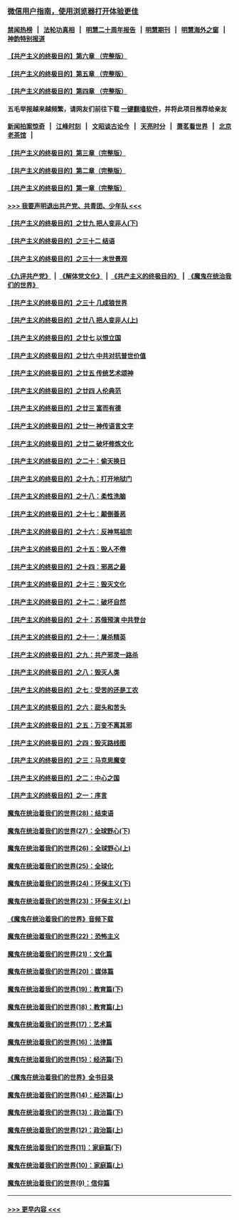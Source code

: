 ### [微信用户指南，使用浏览器打开体验更佳](https://github.com/gfw-breaker/banned-news1/blob/master/indexes/wechat-guide.md?t=0)
#### [禁闻热榜](热点新闻.md?t=0)  &nbsp;&nbsp;|&nbsp;&nbsp; [法轮功真相](https://github.com/gfw-breaker/truth/blob/master/README.md?t=0) &nbsp;&nbsp;|&nbsp;&nbsp; [明慧二十周年报告](https://github.com/gfw-breaker/mh-reports/blob/master/README.md?t=0) &nbsp;&nbsp;|&nbsp;&nbsp;[明慧期刊](https://github.com/gfw-breaker/mh-qikan) &nbsp;&nbsp;|&nbsp;&nbsp; [明慧海外之窗](https://github.com/gfw-breaker/mh-news/blob/master/README.md?t=0) &nbsp;&nbsp;|&nbsp;&nbsp; [神韵特别报道](https://github.com/gfw-breaker/mh-news/blob/master/shenyun.md?t=0)
#### [【共产主义的终极目的】第六章 （完整版）](../pages/nsc422/n11428913.md?t=02121222) 
#### [【共产主义的终极目的】第五章 （完整版）](../pages/nsc422/n11428912.md?t=02121222) 
#### [【共产主义的终极目的】第四章 （完整版）](../pages/nsc422/n11428907.md?t=02121222) 
#### 五毛举报越来越频繁，请网友们前往下载 [一键翻墙软件](https://github.com/gfw-breaker/ssr-accounts)，并将此项目推荐给亲友
#### [新闻拍案惊奇](https://github.com/gfw-breaker/banned-news1/blob/master/pages/link4.md) &nbsp;&nbsp;|&nbsp;&nbsp; [江峰时刻](https://github.com/gfw-breaker/banned-news1/blob/master/pages/link4.md) &nbsp;&nbsp;|&nbsp;&nbsp; [文昭谈古论今](https://github.com/gfw-breaker/banned-news1/blob/master/pages/link4.md) &nbsp;&nbsp;|&nbsp;&nbsp; [天亮时分](https://github.com/gfw-breaker/banned-news1/blob/master/pages/link4.md) &nbsp;&nbsp;|&nbsp;&nbsp; [萧茗看世界](https://github.com/gfw-breaker/banned-news1/blob/master/pages/link4.md) &nbsp;&nbsp;|&nbsp;&nbsp; [北京老茶馆](https://github.com/gfw-breaker/banned-news1/blob/master/pages/link4.md) &nbsp;&nbsp;|&nbsp;&nbsp; 
#### [【共产主义的终极目的】第三章（完整版）](../pages/nsc422/n11428848.md?t=02121222) 
#### [【共产主义的终极目的】第二章（完整版）](../pages/nsc422/n11428831.md?t=02121222) 
#### [【共产主义的终极目的】第一章（完整版）](../pages/nsc422/n11417651.md?t=02121222) 
#### [>>> 我要声明退出共产党、共青团、少年队 <<<](https://github.com/begood0513/goodnews/blob/master/quit/letter.md) 
#### [【共产主义的终极目的】之廿九 把人变非人(下)](../pages/nsc422/n11344140.md?t=02121222) 
#### [【共产主义的终极目的】之三十二 结语](../pages/nsc422/n11360535.md?t=02121222) 
#### [【共产主义的终极目的】之三十一 末世景观](../pages/nsc422/n11351129.md?t=02121222) 
#### [《九评共产党》](https://github.com/begood0513/9ping.md/blob/master/README.md) &nbsp;|&nbsp; [《解体党文化》](../../../../jtdwh.md/blob/master/README.md)  &nbsp;|&nbsp; [《共产主义的终极目的》](../../../../gczydzjmd.md/blob/master/README.md) &nbsp;|&nbsp; [《魔鬼在统治我们的世界》](../../../../mgztzwmdsj.md/blob/master/README.md) 
#### [【共产主义的终极目的】之三十 几成狼世界](../pages/nsc422/n11348280.md?t=02121222) 
#### [【共产主义的终极目的】之廿八 把人变非人(上)](../pages/nsc422/n11340492.md?t=02121222) 
#### [【共产主义的终极目的】之廿七 以恨立国](../pages/nsc422/n11336944.md?t=02121222) 
#### [【共产主义的终极目的】之廿六 中共对抗普世价值](../pages/nsc422/n11324785.md?t=02121222) 
#### [【共产主义的终极目的】之廿五 传统艺术颂神](../pages/nsc422/n11296396.md?t=02121222) 
#### [【共产主义的终极目的】之廿四 人伦典范](../pages/nsc422/n11296397.md?t=02121222) 
#### [【共产主义的终极目的】之廿三 富而有德](../pages/nsc422/n11283598.md?t=02121222) 
#### [【共产主义的终极目的】之廿一 神传语言文字](../pages/nsc422/n11263265.md?t=02121222) 
#### [【共产主义的终极目的】之廿二 破坏修炼文化](../pages/nsc422/n11245728.md?t=02121222) 
#### [【共产主义的终极目的】之二十：偷天换日](../pages/nsc422/n11238846.md?t=02121222) 
#### [【共产主义的终极目的】之十九：打开地狱门](../pages/nsc422/n11206376.md?t=02121222) 
#### [【共产主义的终极目的】之十八：柔性洗脑](../pages/nsc422/n11199994.md?t=02121222) 
#### [【共产主义的终极目的】之十七：颠倒善恶](../pages/nsc422/n11179782.md?t=02121222) 
#### [【共产主义的终极目的】之十六：反神骂祖宗](../pages/nsc422/n11166798.md?t=02121222) 
#### [【共产主义的终极目的】之十五：毁人不倦](../pages/nsc422/n11166792.md?t=02121222) 
#### [【共产主义的终极目的】之十四：邪恶之最](../pages/nsc422/n11150249.md?t=02121222) 
#### [【共产主义的终极目的】之十三：毁灭文化](../pages/nsc422/n11135227.md?t=02121222) 
#### [【共产主义的终极目的】之十二：破坏自然](../pages/nsc422/n11135214.md?t=02121222) 
#### [【共产主义的终极目的】之十：苏俄预演 中共登台](../pages/nsc422/n11118424.md?t=02121222) 
#### [【共产主义的终极目的】之十一：屠杀精英](../pages/nsc422/n11118442.md?t=02121222) 
#### [【共产主义的终极目的】之九：共产邪灵一路杀](../pages/nsc422/n11114139.md?t=02121222) 
#### [【共产主义的终极目的】之八：毁灭人类](../pages/nsc422/n11108503.md?t=02121222) 
#### [【共产主义的终极目的】之七：受苦的还是工农](../pages/nsc422/n11101809.md?t=02121222) 
#### [【共产主义的终极目的】之六：甜头和苦头](../pages/nsc422/n11096971.md?t=02121222) 
#### [【共产主义的终极目的】之五：万变不离其邪](../pages/nsc422/n11091285.md?t=02121222) 
#### [【共产主义的终极目的】之四：毁灭路线图](../pages/nsc422/n11086284.md?t=02121222) 
#### [【共产主义的终极目的】之三：马克思魔变](../pages/nsc422/n11061941.md?t=02121222) 
#### [【共产主义的终极目的】之二：中心之国](../pages/nsc422/n11047728.md?t=02121222) 
#### [【共产主义的终极目的】之一：序言](../pages/nsc422/n11086077.md?t=02121222) 
#### [魔鬼在统治着我们的世界(28)：结束语](../pages/nsc422/n10936246.md?t=02121222) 
#### [魔鬼在统治着我们的世界(27)：全球野心(下)](../pages/nsc422/n10928319.md?t=02121222) 
#### [魔鬼在统治着我们的世界(26)：全球野心(上)](../pages/nsc422/n10900318.md?t=02121222) 
#### [魔鬼在统治着我们的世界(25)：全球化](../pages/nsc422/n10788205.md?t=02121222) 
#### [魔鬼在统治着我们的世界(24)：环保主义(下)](../pages/nsc422/n10695307.md?t=02121222) 
#### [魔鬼在统治着我们的世界(23)：环保主义(上)](../pages/nsc422/n10688613.md?t=02121222) 
#### [《魔鬼在统治着我们的世界》音频下载](../pages/nsc422/n10635553.md?t=02121222) 
#### [魔鬼在统治着我们的世界(22)：恐怖主义](../pages/nsc422/n10614727.md?t=02121222) 
#### [魔鬼在统治着我们的世界(21)：文化篇](../pages/nsc422/n10597706.md?t=02121222) 
#### [魔鬼在统治着我们的世界(20)：媒体篇](../pages/nsc422/n10586579.md?t=02121222) 
#### [魔鬼在统治着我们的世界(19)：教育篇(下)](../pages/nsc422/n10564808.md?t=02121222) 
#### [魔鬼在统治着我们的世界(18)：教育篇(上)](../pages/nsc422/n10526970.md?t=02121222) 
#### [魔鬼在统治着我们的世界(17)：艺术篇](../pages/nsc422/n10499093.md?t=02121222) 
#### [魔鬼在统治着我们的世界(16)：法律篇](../pages/nsc422/n10485969.md?t=02121222) 
#### [魔鬼在统治着我们的世界(15)：经济篇(下)](../pages/nsc422/n10469975.md?t=02121222) 
#### [《魔鬼在统治着我们的世界》全书目录](../pages/nsc422/n10464261.md?t=02121222) 
#### [魔鬼在统治着我们的世界(14)：经济篇(上)](../pages/nsc422/n10457370.md?t=02121222) 
#### [魔鬼在统治着我们的世界(13)：政治篇(下)](../pages/nsc422/n10448270.md?t=02121222) 
#### [魔鬼在统治着我们的世界(12)：政治篇(上)](../pages/nsc422/n10444576.md?t=02121222) 
#### [魔鬼在统治着我们的世界(11)：家庭篇(下)](../pages/nsc422/n10440961.md?t=02121222) 
#### [魔鬼在统治着我们的世界(10)：家庭篇(上)](../pages/nsc422/n10435448.md?t=02121222) 
#### [魔鬼在统治着我们的世界(9)：信仰篇](../pages/nsc422/n10432159.md?t=02121222) 

----
#### [ >>> 更早内容 <<< ](../indexes/nsc422-earlier.md)
